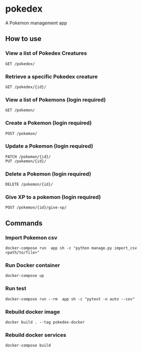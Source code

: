 # pokedex
A Pokemon management app

## How to use
### View a list of Pokedex Creatures

    GET /pokedex/
### Retrieve a specific Pokedex creature
    GET /pokedex/{id}/

### View a list of Pokemons (login required)
    GET /pokemon/

### Create a Pokemon (login required)
    POST /pokemon/

### Update a Pokemon (login required)
    PATCH /pokemon/{id}/
    PUT /pokemon/{id}/

### Delete a Pokemon (login required)
    DELETE /pokemon/{id}/
### Give XP to a pokemon (login required)
    POST /pokemon/{id}/give-xp/


## Commands

### Import Pokemon csv
    docker-compose run  app sh -c "python manage.py import_csv <path/to/file>"
### Run Docker container

    docker-compose up
### Run test

    docker-compose run --rm  app sh -c "pytest -n auto --cov"

### Rebuild docker image
    docker build . --tag pokedex-docker
### Rebuild docker services

    docker-compose build
